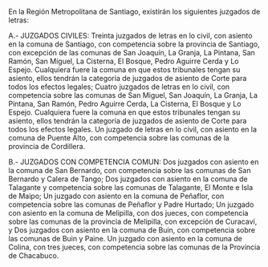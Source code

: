 En la Región Metropolitana de Santiago, existirán los siguientes juzgados de letras:

A.- JUZGADOS CIVILES:
Treinta juzgados de letras en lo civil, con asiento en la comuna de Santiago, con competencia sobre la provincia de Santiago, con excepción de las comunas de San Joaquín, La Granja, La Pintana, San Ramón, San Miguel, La Cisterna, El Bosque, Pedro Aguirre Cerda y Lo Espejo. Cualquiera fuere la comuna en que estos tribunales tengan su asiento, ellos tendrán la categoría de juzgados de asiento de Corte para todos los efectos legales;
Cuatro juzgados de letras en lo civil, con competencia sobre las comunas de San Miguel, San Joaquín, La Granja, La Pintana, San Ramón, Pedro Aguirre Cerda, La Cisterna, El Bosque y Lo Espejo. Cualquiera fuere la comuna en que estos tribunales tengan su asiento, ellos tendrán la categoría de juzgados de asiento de Corte para todos los efectos legales.
Un juzgado de letras en lo civil, con asiento en la comuna de Puente Alto, con competencia sobre las comunas de la provincia de Cordillera.

B.- JUZGADOS CON COMPETENCIA COMUN:
Dos juzgados con asiento en la comuna de San Bernardo, con competencia sobre las comunas de San Bernardo y Calera de Tango;
Dos juzgados con asiento en la comuna de Talagante y competencia sobre las comunas de Talagante, El Monte e Isla de Maipo;
Un juzgado con asiento en la comuna de Peñaflor, con competencia sobre las comunas de Peñaflor y Padre Hurtado;
Un juzgado con asiento en la comuna de Melipilla, con dos jueces, con competencia sobre las comunas de la provincia de Melipilla, con excepción de Curacaví, y
Dos juzgados con asiento en la comuna de Buin, con competencia sobre las comunas de Buin y Paine.
Un juzgado con asiento en la comuna de Colina, con tres jueces, con competencia sobre las comunas de la Provincia de Chacabuco.
